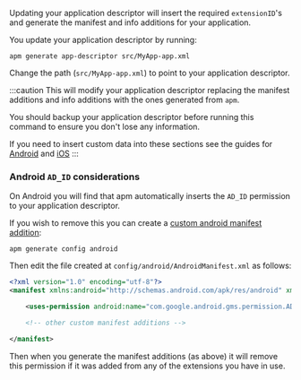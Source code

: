 

Updating your application descriptor will insert the required `extensionID`'s and generate the manifest and info additions for your application. 

You update your application descriptor by running:

```
apm generate app-descriptor src/MyApp-app.xml
```

Change the path (`src/MyApp-app.xml`) to point to your application descriptor.

:::caution
This will modify your application descriptor replacing the manifest additions and info additions with the ones generated from `apm`. 

You should backup your application descriptor before running this command to ensure you don't lose any information.

If you need to insert custom data into these sections see the guides for [Android](https://github.com/airsdk/apm/wiki/Usage-Generate#android) and [iOS](https://github.com/airsdk/apm/wiki/Usage-Generate#ios)
:::




### Android `AD_ID` considerations

On Android you will find that apm automatically inserts the `AD_ID` permission to your application descriptor. 

If you wish to remove this you can create a [custom android manifest addition](https://github.com/airsdk/apm/wiki/Usage-Generate#android):


```
apm generate config android
```
 
Then edit the file created at `config/android/AndroidManifest.xml` as follows:

```xml
<?xml version="1.0" encoding="utf-8"?>
<manifest xmlns:android="http://schemas.android.com/apk/res/android" xmlns:tools="http://schemas.android.com/tools">

    <uses-permission android:name="com.google.android.gms.permission.AD_ID" tools:node="remove"/>

    <!-- other custom manifest additions -->

</manifest>
```

Then when you generate the manifest additions (as above) it will remove this permission if it was added from any of the extensions you have in use.

